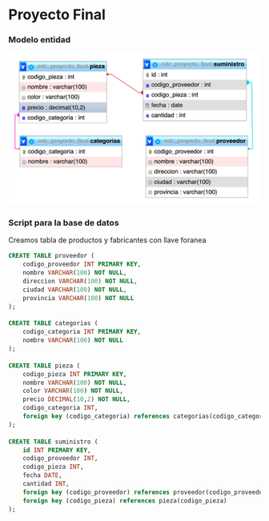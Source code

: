 # Proyecto Final

### Modelo entidad

![Modelo entidad](./modelo_entidad.png)

### Script para la base de datos

Creamos tabla de productos y fabricantes con llave foranea

```sql
CREATE TABLE proveedor (
    codigo_proveedor INT PRIMARY KEY,
    nombre VARCHAR(100) NOT NULL,
    direccion VARCHAR(100) NOT NULL,
    ciudad VARCHAR(100) NOT NULL,
    provincia VARCHAR(100) NOT NULL
);

CREATE TABLE categorias (
    codigo_categoria INT PRIMARY KEY,
    nombre VARCHAR(100) NOT NULL
);

CREATE TABLE pieza (
    codigo_pieza INT PRIMARY KEY,
    nombre VARCHAR(100) NOT NULL,
    color VARCHAR(100) NOT NULL,
    precio DECIMAL(10,2) NOT NULL,
    codigo_categoria INT,
    foreign key (codigo_categoria) references categorias(codigo_categoria)
);

CREATE TABLE suministro (
    id INT PRIMARY KEY,
    codigo_proveedor INT,
    codigo_pieza INT,
    fecha DATE,
    cantidad INT,
    foreign key (codigo_proveedor) references proveedor(codigo_proveedor),
    foreign key (codigo_pieza) references pieza(codigo_pieza)
);
```